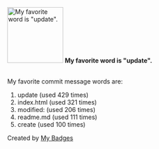 <img src="https://my-badges.github.io/my-badges/favorite-word.png" alt="My favorite word is &quot;update&quot;." title="My favorite word is &quot;update&quot;." width="128">
<strong>My favorite word is &quot;update&quot;.</strong>
<br><br>

My favorite commit message words are:

1. update (used 429 times)
2. index.html (used 321 times)
3. modified: (used 206 times)
4. readme.md (used 111 times)
5. create (used 100 times)


Created by <a href="https://github.com/my-badges/my-badges">My Badges</a>